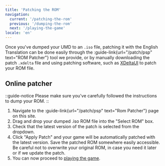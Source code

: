 ```yaml
---
title: 'Patching the ROM'
navigation:
  current: '/patching-the-rom'
  previous: '/dumping-the-rom'
  next: '/playing-the-game'
locale: 'en'
---
```


Once you've dumped your UMD to an `.iso` file, patching it with the English Translation can be done easily through the :guide-link{url="/patch/psp" text="ROM Patcher"} tool we provide, or by manually downloading the patch `.xdelta` file and using patching software, such as [XDeltaUI](https://www.romhacking.net/utilities/598/?device=emu) to patch your ROM file.

## Online patcher
::guide-notice
Please make sure you've carefully followed the instructions to dump your ROM.
::
1. Navigate to the :guide-link{url="/patch/psp" text="Rom Patcher"} page on this site.
2. Drag and drop your dumped .iso ROM file into the "Select ROM" box.
3. Check that the latest version of the patch is selected from the dropdown.
4. Click "Apply Patch" and your game will be automatically patched with the latest version. Save the patched ROM somewhere easily accessible. Be careful not to overwrite your original ROM, in case you need it later or if we update the patch.
5. You can now proceed to [playing the game](playing-the-game).